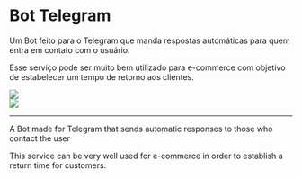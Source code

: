 <h1>Bot Telegram</h1>
<p>Um Bot feito para o Telegram que manda respostas automáticas para quem entra em contato com o usuário.</p>
<p>Esse serviço pode ser muito bem utilizado para e-commerce com objetivo de estabelecer um tempo de retorno aos clientes.</p>
<img src='https://user-images.githubusercontent.com/99451711/194735078-9c4a68d5-284f-4c7f-81c1-c66feee9d702.JPG'>
<br/>
<img src='https://user-images.githubusercontent.com/99451711/194735096-e9e72700-d639-479b-90a0-e8fbf2d4b329.JPG'>
<hr/>
<p>A Bot made for Telegram that sends automatic responses to those who contact the user

This service can be very well used for e-commerce in order to establish a return time for customers.</p>
